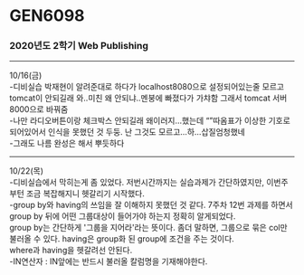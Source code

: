 # GEN6098
### 2020년도 2학기 Web Publishing
---
10/16(금)  
-디비실습 박재현이 알려준대로 하다가 localhost8080으로 설정되어있는줄 모르고 tomcat이 안되길래 와..미친 왜 안되냐..멘붕에 빠졌다가 가챠함 그래서 tomcat 서버 8000으로 바꿔줌  
-나만 라디오버튼이랑 체크박스 안되길래 왜이러지…했는데 “”따옴표가 이상한 기호로 되어있어서 인식을 못했던 것 두둥. 난 그것도 모르고…하…삽질엄청했네  
-그래도 나름 완성은 해서 뿌듯하다  

---
10/22(목)  
-디비실습에서 막히는게 좀 있었다. 저번시간까지는 실습과제가 간단하였지만, 이번주부턴 조금 복잡해지니 헷갈리기 시작했다.   
-group by와 having의 쓰임을 잘 이해하지 못했던 것 같다. 7주차 12번 과제를 하면서 group by 뒤에 어떤 그룹대상이 들어가야 하는지 정확히 알게되었다.  
 group by는 간단하게 '그룹을 지어라'라는 뜻이다. 좀더 말하면, 그룹으로 묶은 col만 불러올 수 있다. having은 group화 된 group에 조건을 주는 것이다.  
 where과 having을 헷갈려선 안된다.  
-IN연산자 : IN앞에는 반드시 불러올 칼럼명을 기재해야한다.
